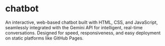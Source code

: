 # chatbot
An interactive, web-based chatbot built with HTML, CSS, and JavaScript, seamlessly integrated with the Gemini API for intelligent, real-time conversations. Designed for speed, responsiveness, and easy deployment on static platforms like GitHub Pages.
